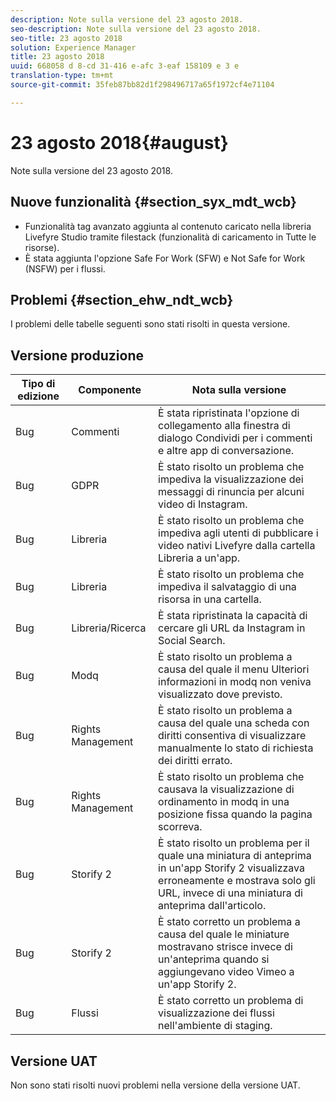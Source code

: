 ```yaml
---
description: Note sulla versione del 23 agosto 2018.
seo-description: Note sulla versione del 23 agosto 2018.
seo-title: 23 agosto 2018
solution: Experience Manager
title: 23 agosto 2018
uuid: 668058 d 8-cd 31-416 e-afc 3-eaf 158109 e 3 e
translation-type: tm+mt
source-git-commit: 35feb87bb82d1f298496717a65f1972cf4e71104

---
```



# 23 agosto 2018{#august}

Note sulla versione del 23 agosto 2018.

## Nuove funzionalità {#section_syx_mdt_wcb}

* Funzionalità tag avanzato aggiunta al contenuto caricato nella libreria Livefyre Studio tramite filestack (funzionalità di caricamento in Tutte le risorse).
* È stata aggiunta l'opzione Safe For Work (SFW) e Not Safe for Work (NSFW) per i flussi.

## Problemi {#section_ehw_ndt_wcb}

I problemi delle tabelle seguenti sono stati risolti in questa versione.

## Versione produzione

| **Tipo di edizione** | **Componente** | **Nota sulla versione** |
|---|---|---|
| Bug | Commenti | È stata ripristinata l'opzione di collegamento alla finestra di dialogo Condividi per i commenti e altre app di conversazione. |
| Bug | GDPR | È stato risolto un problema che impediva la visualizzazione dei messaggi di rinuncia per alcuni video di Instagram. |
| Bug | Libreria | È stato risolto un problema che impediva agli utenti di pubblicare i video nativi Livefyre dalla cartella Libreria a un'app. |
| Bug | Libreria | È stato risolto un problema che impediva il salvataggio di una risorsa in una cartella. |
| Bug | Libreria/Ricerca | È stata ripristinata la capacità di cercare gli URL da Instagram in Social Search. |
| Bug | Modq | È stato risolto un problema a causa del quale il menu Ulteriori informazioni in modq non veniva visualizzato dove previsto. |
| Bug | Rights Management | È stato risolto un problema a causa del quale una scheda con diritti consentiva di visualizzare manualmente lo stato di richiesta dei diritti errato. |
| Bug | Rights Management | È stato risolto un problema che causava la visualizzazione di ordinamento in modq in una posizione fissa quando la pagina scorreva. |
| Bug | Storify 2 | È stato risolto un problema per il quale una miniatura di anteprima in un'app Storify 2 visualizzava erroneamente e mostrava solo gli URL, invece di una miniatura di anteprima dall'articolo. |
| Bug | Storify 2 | È stato corretto un problema a causa del quale le miniature mostravano strisce invece di un'anteprima quando si aggiungevano video Vimeo a un'app Storify 2. |
| Bug | Flussi | È stato corretto un problema di visualizzazione dei flussi nell'ambiente di staging. |

## Versione UAT

Non sono stati risolti nuovi problemi nella versione della versione UAT.
